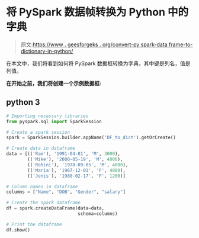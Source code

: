 # 将 PySpark 数据帧转换为 Python 中的字典

> 原文:[https://www . geesforgeks . org/convert-py spark-data frame-to-dictionary-in-python/](https://www.geeksforgeeks.org/convert-pyspark-dataframe-to-dictionary-in-python/)

在本文中，我们将看到如何将 PySpark 数据框转换为字典，其中键是列名，值是列值。

**在开始之前，我们将创建一个示例数据框:**

## python 3

```py
# Importing necessary libraries
from pyspark.sql import SparkSession

# Create a spark session
spark = SparkSession.builder.appName('DF_to_dict').getOrCreate()

# Create data in dataframe
data = [(('Ram'), '1991-04-01', 'M', 3000),
        (('Mike'), '2000-05-19', 'M', 4000),
        (('Rohini'), '1978-09-05', 'M', 4000),
        (('Maria'), '1967-12-01', 'F', 4000),
        (('Jenis'), '1980-02-17', 'F', 1200)]

# Column names in dataframe
columns = ["Name", "DOB", "Gender", "salary"]

# Create the spark dataframe
df = spark.createDataFrame(data=data,
                           schema=columns)

# Print the dataframe
df.show()
```